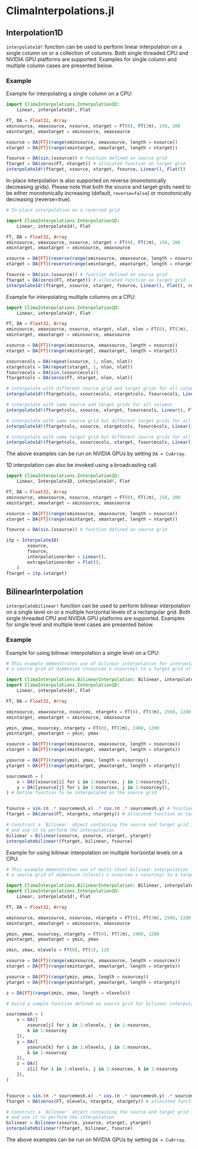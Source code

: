 # ClimaInterpolations.jl

## Interpolation1D
`interpolate1d!` function can be used to perform linear interpolation on a single column on or a collection of columns. Both single threaded CPU and NVIDIA GPU platforms are supported. Examples for single column and multiple column cases are presented below.

### Example

Example for interpolating a single column on a CPU:

```julia
import ClimaInterpolations.Interpolation1D:
    Linear, interpolate1d!, Flat

FT, DA = Float32, Array
xminsource, xmaxsource, nsource, ntarget = FT(0), FT(2π), 150, 200
xmintarget, xmaxtarget = xminsource, xmaxsource

xsource = DA{FT}(range(xminsource, xmaxsource, length = nsource))
xtarget = DA{FT}(range(xmintarget, xmaxtarget, length = ntarget))

fsource = DA(sin.(xsource)) # function defined on source grid
ftarget = DA(zeros(FT, ntarget)) # allocated function on target grid
interpolate1d!(ftarget, xsource, xtarget, fsource, Linear(), Flat())
```

In-place interpolation is also supported on reverse (monotonically decreasing grids).
Please note that both the source and target grids need to be either monotonically
increasing (default, `reverse=false`) or monotonically decreasing (reverse=true).

```julia
# In-place interpolation on a reversed grid

import ClimaInterpolations.Interpolation1D:
    Linear, interpolate1d!, Flat

FT, DA = Float32, Array
xminsource, xmaxsource, nsource, ntarget = FT(0), FT(2π), 150, 200
xmintarget, xmaxtarget = xminsource, xmaxsource

xsource = DA{FT}(reverse(range(xminsource, xmaxsource, length = nsource)))
xtarget = DA{FT}(reverse(range(xmintarget, xmaxtarget, length = ntarget)))

fsource = DA(sin.(xsource)) # function defined on source grid
ftarget = DA(zeros(FT, ntarget)) # allocated function on target grid
interpolate1d!(ftarget, xsource, xtarget, fsource, Linear(), Flat(), reverse = true)
```

Example for interpolating multiple columns on a CPU:

```julia
import ClimaInterpolations.Interpolation1D:
    Linear, interpolate1d!, Flat

FT, DA = Float32, Array
xminsource, xmaxsource, nsource, ntarget, nlat, nlon = FT(0), FT(2π), 150, 200, 1280, 640
xmintarget, xmaxtarget = xminsource, xmaxsource

xsource = DA{FT}(range(xminsource, xmaxsource, length = nsource))
xtarget = DA{FT}(range(xmintarget, xmaxtarget, length = ntarget))

xsourcecols = DA(repeat(xsource, 1, nlon, nlat))
xtargetcols = DA(repeat(xtarget, 1, nlon, nlat))
fsourcecols = DA(sin.(xsourcecols))
ftargetcols = DA(zeros(FT, ntarget, nlon, nlat))

# interpolate with different source grid and target grids for all columns
interpolate1d!(ftargetcols, xsourcecols, xtargetcols, fsourcecols, Linear(), Flat())

# interpolate with same source and target grids for all columns
interpolate1d!(ftargetcols, xsource, xtarget, fsourcecols, Linear(), Flat())

# interpolate with same source grid but different target grids for all columns
interpolate1d!(ftargetcols, xsource, xtargetcols, fsourcecols, Linear(), Flat())

# interpolate with same target grid but different source grids for all columns
interpolate1d!(ftargetcols, xsourcecols, xtarget, fsourcecols, Linear(), Flat())
```

The above examples can be run on NVIDIA GPUs by setting `DA = CuArray`.

1D interpolation can also be invoked using a broadcasting call.

```julia
import ClimaInterpolations.Interpolation1D:
    Linear, Interpolate1D, interpolate1d!, Flat

FT, DA = Float32, Array
xminsource, xmaxsource, nsource, ntarget = FT(0), FT(2π), 150, 200
xmintarget, xmaxtarget = xminsource, xmaxsource

xsource = DA{FT}(range(xminsource, xmaxsource, length = nsource))
xtarget = DA{FT}(range(xmintarget, xmaxtarget, length = ntarget))

fsource = DA(sin.(xsource)) # function defined on source grid

itp = Interpolate1D(
        xsource,
        fsource,
        interpolationorder = Linear(),
        extrapolationorder = Flat(),
    )
ftarget = itp.(xtarget)
```

## BilinearInterpolation
`interpolatebilinear!` function can be used to perform bilinear interpolation on a single level on or a multiple horizontal levels of a rectangular grid. Both single threaded CPU and NVIDIA GPU platforms are supported. Examples for single level and multiple level cases are presented below.

### Example

Example for using bilinear interpolation a single level on a CPU:

```julia
# This example demonstrates use of bilinear interpolation for interpolating from 
# a source grid of dimension (nsourcex x nsourcey) to a target grid of dimension (ntargetx x ntargety)

import ClimaInterpolations.BilinearInterpolation: Bilinear, interpolatebilinear!
import ClimaInterpolations.Interpolation1D:
    Linear, interpolate1d!, Flat

FT, DA = Float32, Array

xminsource, xmaxsource, nsourcex, ntargetx = FT(0), FT(3π), 2560, 1280
xmintarget, xmaxtarget = xminsource, xmaxsource

ymin, ymax, nsourcey, ntargety = FT(0), FT(2π), 2400, 1200
ymintarget, ymaxtarget = ymin, ymax

xsource = DA{FT}(range(xminsource, xmaxsource, length = nsourcex))
xtarget = DA{FT}(range(xmintarget, xmaxtarget, length = ntargetx))

ysource = DA{FT}(range(ymin, ymax, length = nsourcey))
ytarget = DA{FT}(range(ymintarget, ymaxtarget, length = ntargety))

sourcemesh = (
    x = DA([xsource[i] for i in 1:nsourcex, j in 1:nsourcey]),
    y = DA([ysource[j] for i in 1:nsourcex, j in 1:nsourcey]),
) # Define function to be interpolated on the source grid


fsource = sin.(π .* sourcemesh.x) .* cos.(π .* sourcemesh.y) # function defined on source grid
ftarget = DA(zeros(FT, ntargetx, ntargety)) # allocated function on target grid

# Construct a `Bilinear` object containing the source and target grid information,
# and use it to perform the interpolation
bilinear = Bilinear(xsource, ysource, xtarget, ytarget)
interpolatebilinear!(ftarget, bilinear, fsource)
```

Example for using bilinear interpolation on multiple horizontal levels on a CPU:

```julia
# This example demonstrates use of multi-level bilinear interpolation for interpolating from 
# a source grid of dimension (nlevels x nsourcex x nsourcey) to a target grid of dimension (nlevels x ntargetx x ntargety)

import ClimaInterpolations.BilinearInterpolation: Bilinear, interpolatebilinear!
import ClimaInterpolations.Interpolation1D:
    Linear, interpolate1d!, Flat

FT, DA = Float32, Array

xminsource, xmaxsource, nsourcex, ntargetx = FT(0), FT(3π), 2560, 1280
xmintarget, xmaxtarget = xminsource, xmaxsource

ymin, ymax, nsourcey, ntargety = FT(0), FT(2π), 2400, 1200
ymintarget, ymaxtarget = ymin, ymax

zmin, zmax, nlevels = FT(0), FT(1), 128

xsource = DA{FT}(range(xminsource, xmaxsource, length = nsourcex))
xtarget = DA{FT}(range(xmintarget, xmaxtarget, length = ntargetx))

ysource = DA{FT}(range(ymin, ymax, length = nsourcey))
ytarget = DA{FT}(range(ymintarget, ymaxtarget, length = ntargety))

z = DA{FT}(range(zmin, zmax, length = nlevels))

# build a sample function defined on source grid for bilinear interpolation

sourcemesh = (
    x = DA([
        xsource[j] for i in 1:nlevels, j in 1:nsourcex,
        k in 1:nsourcey
    ]),
    y = DA([
        ysource[k] for i in 1:nlevels, j in 1:nsourcex,
        k in 1:nsourcey
    ]),
    z = DA([
        z[i] for i in 1:nlevels, j in 1:nsourcex, k in 1:nsourcey
    ]),
)


fsource = sin.(π .* sourcemesh.x) .* cos.(π .* sourcemesh.y) .* sourcemesh.z # function defined on source grid
ftarget = DA(zeros(FT, nlevels, ntargetx, ntargety)) # allocated function on target grid

# Construct a `Bilinear` object containing the source and target grid information,
# and use it to perform the interpolation
bilinear = Bilinear(xsource, ysource, xtarget, ytarget)
interpolatebilinear!(ftarget, bilinear, fsource)
```

The above examples can be run on NVIDIA GPUs by setting `DA = CuArray`.
